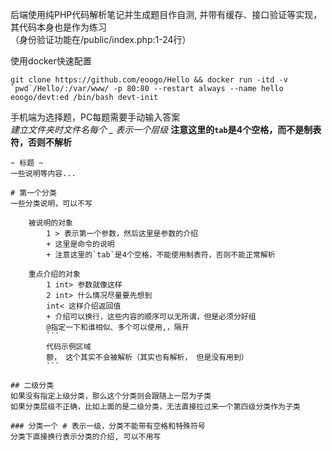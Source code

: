 后端使用纯PHP代码解析笔记并生成题目作自测, 并带有缓存、接口验证等实现，其代码本身也是作为练习  
（身份验证功能在/public/index.php:1-24行）

使用docker快速配置
```shell
git clone https://github.com/eoogo/Hello && docker run -itd -v `pwd`/Hello/:/var/www/ -p 80:80 --restart always --name hello eoogo/devt:ed /bin/bash devt-init
```

手机端为选择题，PC每题需要手动输入答案  
*建立文件夹时文件名每个 _ 表示一个层级*
**注意这里的`tab`是4个空格，而不是制表符，否则不解析**
```
~ 标题 ~
一些说明等内容...

# 第一个分类
一些分类说明，可以不写

    被说明的对象
        1 > 表示第一个参数，然后这里是参数的介绍
        + 这里是命令的说明
        + 注意这里的`tab`是4个空格，不能使用制表符，否则不能正常解析

    重点介绍的对象
        1 int> 参数就像这样
        2 int> 什么情况尽量要先想到
        int< 这样介绍返回值
        + 介绍可以换行，这些内容的顺序可以无所谓，但是必须分好组
        @指定一下和谁相似、多个可以使用,，隔开
        ```
        代码示例区域
        额， 这个其实不会被解析（其实也有解析， 但是没有用到）
        ```

## 二级分类
如果没有指定上级分类，那么这个分类则会跟随上一层为子类
如果分类层级不正确，比如上面的是二级分类，无法直接拉过来一个第四级分类作为子类

### 分类一个 # 表示一级，分类不能带有空格和特殊符号
分类下直接换行表示分类的介绍, 可以不用写
```
